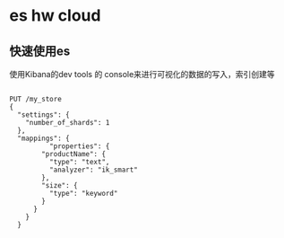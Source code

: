 
# es hw cloud 


## 快速使用es

使用Kibana的dev tools 的 console来进行可视化的数据的写入，索引创建等

``` 创建索引

PUT /my_store
{
  "settings": {
    "number_of_shards": 1
  },
  "mappings": {
          "properties": {
        "productName": {
          "type": "text",
          "analyzer": "ik_smart"
        },
        "size": {
          "type": "keyword"
        }
      }
    }
  }
```



